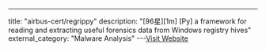---
title: "airbus-cert/regrippy"
description: "[96星][1m] [Py]   a framework for reading and extracting useful forensics data from Windows registry hives"
external_category: "Malware Analysis"
---[Visit Website](https://github.com/airbus-cert/regrippy)

